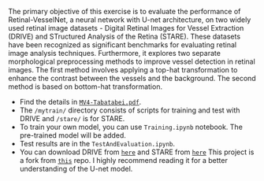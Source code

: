 The primary objective of this exercise is to evaluate the performance of Retinal-VesselNet, a neural network with U-net architecture, on two widely used retinal image datasets - Digital Retinal Images for Vessel Extraction (DRIVE) and STructured Analysis of the Retina (STARE). These datasets have been recognized as significant benchmarks for evaluating retinal image analysis techniques. 
Furthermore, it explores two separate morphological preprocessing methods to improve vessel detection in retinal images. The first method involves applying a top-hat transformation to enhance the contrast between the vessels and the background. The second method is based on bottom-hat transformation. 
- Find the details in [```MV4-Tabatabei.pdf```](https://github.com/TahaTabatabaei/Retina-VesselNet/blob/master/MV4-Tabatabaei.pdf).
- The `/mytrain/` directory consists of scripts for training and test with DRIVE and `/stare/` is for STARE. 
- To train your own model, you can use `Training.ipynb` notebook. The pre-trained model will be added.
- Test results are in the `TestAndEvaluation.ipynb`.
- You can download DRIVE from [```here```](https://drive.grand-challenge.org/) and STARE from [```here```](https://cecas.clemson.edu/~ahoover/stare/)
This project is a fork from [```this```](https://github.com/DeepTrial/Retina-VesselNet) repo. I highly recommend reading it for a better understanding of the U-net model.
